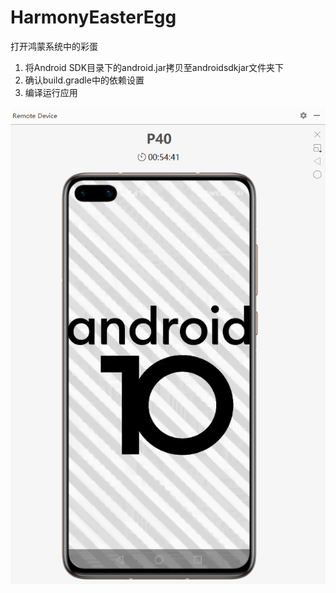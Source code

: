 # HarmonyEasterEgg
打开鸿蒙系统中的彩蛋

1. 将Android SDK目录下的android.jar拷贝至androidsdkjar文件夹下
2. 确认build.gradle中的依赖设置
3. 编译运行应用

![Screenshot_1](easter_egg_pic.png)
